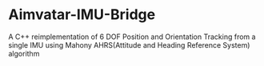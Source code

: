 # Aimvatar-IMU-Bridge
A C++ reimplementation of 6 DOF Position and Orientation Tracking from a single IMU using Mahony AHRS(Attitude and Heading Reference System)  algorithm

